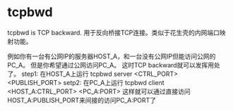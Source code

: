 # tcpbwd
tcpbwd is TCP backward.
用于反向桥接TCP连接。类似于花生壳的内网端口映射功能。

例如你有一台有公网IP的服务器HOST_A，和一台没有公网IP但能访问公网的PC_A。
但是你希望通过公网访问PC_A。 这时TCP backward就可以发挥用处了。
step1: 在HOST_A上运行 tcpbwd server <CTRL_PORT>        <PUBLISH_PORT>
setp2: 在PC_A上运行   tcpbwd client <HOST_A:CTRL_PORT> <PC_A:PORT>
这样就可以通过直接访问HOST_A:PUBLISH_PORT来间接的访问PC_A:PORT了

